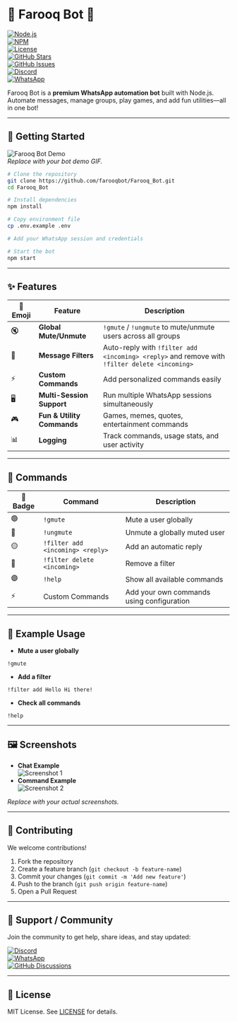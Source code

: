 # 🤖 Farooq Bot 🤖

[![Node.js](https://img.shields.io/badge/Node.js-v18.x-6CC24A?style=for-the-badge&logo=node.js&logoColor=white)](https://nodejs.org/)  
[![NPM](https://img.shields.io/badge/npm-v9.x-E03A3E?style=for-the-badge&logo=npm&logoColor=white)](https://www.npmjs.com/)  
[![License](https://img.shields.io/badge/License-MIT-yellow?style=for-the-badge)](LICENSE)  
[![GitHub Stars](https://img.shields.io/github/stars/farooqbot/Farooq_Bot?style=for-the-badge&logo=github)](https://github.com/farooqbot/Farooq_Bot/stargazers)  
[![GitHub Issues](https://img.shields.io/github/issues/farooqbot/Farooq_Bot?style=for-the-badge)](https://github.com/farooqbot/Farooq_Bot/issues)  
[![Discord](https://img.shields.io/badge/Discord-Join-blue?style=for-the-badge&logo=discord)](https://discord.gg/yourserver)  
[![WhatsApp](https://img.shields.io/badge/WhatsApp-Support-green?style=for-the-badge&logo=whatsapp)](https://chat.whatsapp.com/yourlink)

Farooq Bot is a **premium WhatsApp automation bot** built with Node.js. Automate messages, manage groups, play games, and add fun utilities—all in one bot!  

---

## 🚀 Getting Started

![Farooq Bot Demo](https://user-images.githubusercontent.com/yourusername/demo.gif)  
*Replace with your bot demo GIF.*

```bash
# Clone the repository
git clone https://github.com/farooqbot/Farooq_Bot.git
cd Farooq_Bot

# Install dependencies
npm install

# Copy environment file
cp .env.example .env

# Add your WhatsApp session and credentials

# Start the bot
npm start
```

---

## ✨ Features

| 🌟 Emoji | Feature | Description |
|-----------|---------|-------------|
| 🔇 | **Global Mute/Unmute** | `!gmute` / `!ungmute` to mute/unmute users across all groups |
| 📩 | **Message Filters** | Auto-reply with `!filter add <incoming> <reply>` and remove with `!filter delete <incoming>` |
| ⚡ | **Custom Commands** | Add personalized commands easily |
| 🖥️ | **Multi-Session Support** | Run multiple WhatsApp sessions simultaneously |
| 🎮 | **Fun & Utility Commands** | Games, memes, quotes, entertainment commands |
| 📊 | **Logging** | Track commands, usage stats, and user activity |

---

## 📜 Commands

| 🎯 Badge | Command | Description |
|----------|---------|-------------|
| 🟢 | `!gmute` | Mute a user globally |
| 🔵 | `!ungmute` | Unmute a globally muted user |
| 🟡 | `!filter add <incoming> <reply>` | Add an automatic reply |
| 🔴 | `!filter delete <incoming>` | Remove a filter |
| 🟣 | `!help` | Show all available commands |
| ⚡ | Custom Commands | Add your own commands using configuration |

---

## 💬 Example Usage

- **Mute a user globally**
```text
!gmute
```

- **Add a filter**
```text
!filter add Hello Hi there!
```

- **Check all commands**
```text
!help
```

---

## 🖼️ Screenshots

- **Chat Example**  
![Screenshot 1](https://user-images.githubusercontent.com/yourusername/screenshot1.png)  
- **Command Example**  
![Screenshot 2](https://user-images.githubusercontent.com/yourusername/screenshot2.png)  

*Replace with your actual screenshots.*

---

## 🤝 Contributing

We welcome contributions!  

1. Fork the repository  
2. Create a feature branch (`git checkout -b feature-name`)  
3. Commit your changes (`git commit -m 'Add new feature'`)  
4. Push to the branch (`git push origin feature-name`)  
5. Open a Pull Request  

---

## 💬 Support / Community

Join the community to get help, share ideas, and stay updated:

[![Discord](https://img.shields.io/badge/Join%20Discord-Community-blue?style=for-the-badge&logo=discord)](https://discord.gg/yourserver)  
[![WhatsApp](https://img.shields.io/badge/Join%20WhatsApp-Support-green?style=for-the-badge&logo=whatsapp)](https://chat.whatsapp.com/yourlink)  
[![GitHub Discussions](https://img.shields.io/badge/GitHub-Discussions-purple?style=for-the-badge&logo=github)](https://github.com/farooqbot/Farooq_Bot/discussions)

---

## 📄 License

MIT License. See [LICENSE](LICENSE) for details.

